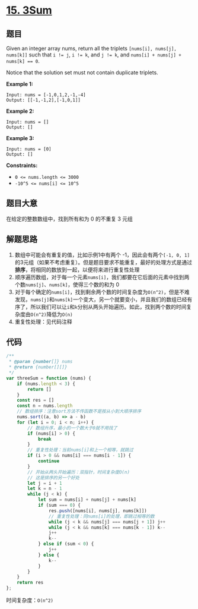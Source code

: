 # [15. 3Sum](https://leetcode-cn.com/problems/3sum/)
## 题目
Given an integer array nums, return all the triplets `[nums[i], nums[j], nums[k]]` such that `i != j`, `i != k`, and `j != k`, and `nums[i] + nums[j] + nums[k] == 0`.

Notice that the solution set must not contain duplicate triplets.

 

<strong>Example 1:</strong>

```
Input: nums = [-1,0,1,2,-1,-4]
Output: [[-1,-1,2],[-1,0,1]]
```

<strong>Example 2:</strong>

```
Input: nums = []
Output: []
```

<strong>Example 3:</strong>

```
Input: nums = [0]
Output: []
```

 

<strong>Constraints:</strong>


- `0 <= nums.length <= 3000`
- `-10^5 <= nums[i] <= 10^5`



## 题目大意

在给定的整数数组中，找到所有和为 0 的不重复 3 元组

## 解题思路

1. 数组中可能会有重复的值，比如示例1中有两个 -1，因此会有两个`[-1, 0, 1]`的3元组（如果不考虑重复）。但是题目要求不能重复，最好的处理方式是通过**排序**，将相同的数放到一起，以便将来进行重复性处理
2. 顺序遍历数组，对于每一个元素`nums[i]`，我们都要在它后面的元素中找到两个数`nums[j]`、`nums[k]`，使得三个数的和为 0
3. 对于每个确定的`nums[i]`，找到剩余两个数的时间复杂度为`O(n^2)`，但是不难发现，`nums[j]`和`nums[k]`一个变大，另一个就要变小，并且我们的数组已经有序了，所以我们可以让`i`和`k`分别从两头开始遍历。如此，找到两个数的时间复杂度由`O(n^2)`降低为`O(n)`
4. 重复性处理：见代码注释


## 代码
```js
/**
 * @param {number[]} nums
 * @return {number[][]}
 */
var threeSum = function (nums) {
    if (nums.length < 3) {
        return []
    }
    const res = []
    const n = nums.length
    // 数组排序：注意sort方法不传函数不是按从小到大顺序排序
    nums.sort((a, b) => a - b)
    for (let i = 0; i < n; i++) {
        // 数组升序，最小的一个数大于0就不用找了
        if (nums[i] > 0) {
            break
        }
        // 重复性处理：当前nums[i]和上一个相等，就跳过
        if (i > 0 && nums[i] === nums[i - 1]) {
            continue
        }
        // 开始从两头开始遍历：双指针，时间复杂度O(n)
        // 这是排序的另一个好处
        let j = i + 1
        let k = n - 1
        while (j < k) {
            let sum = nums[i] + nums[j] + nums[k]
            if (sum === 0) {
                res.push([nums[i], nums[j], nums[k]])
                // 重复性处理：同nums[i]的处理，即跳过相等的数
                while (j < k && nums[j] === nums[j + 1]) j++
                while (j < k && nums[k] === nums[k - 1]) k--
                j++
                k--
            } else if (sum < 0) {
                j++
            } else {
                k--
            }
        }
    }
    return res
};
```

时间复杂度：`O(n^2)`